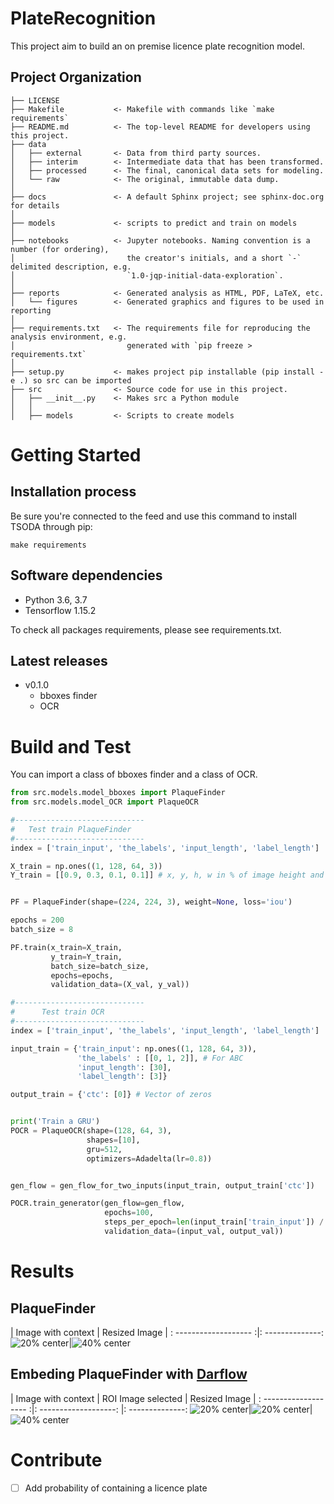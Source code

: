 PlateRecognition
==============================

This project aim to build an on premise licence plate recognition model.

Project Organization
------------

    ├── LICENSE
    ├── Makefile           <- Makefile with commands like `make requirements` 
    ├── README.md          <- The top-level README for developers using this project.
    ├── data
    │   ├── external       <- Data from third party sources.
    │   ├── interim        <- Intermediate data that has been transformed.
    │   ├── processed      <- The final, canonical data sets for modeling.
    │   └── raw            <- The original, immutable data dump.
    │
    ├── docs               <- A default Sphinx project; see sphinx-doc.org for details
    │
    ├── models             <- scripts to predict and train on models
    │
    ├── notebooks          <- Jupyter notebooks. Naming convention is a number (for ordering),
    │                         the creator's initials, and a short `-` delimited description, e.g.
    │                         `1.0-jqp-initial-data-exploration`.
    │
    ├── reports            <- Generated analysis as HTML, PDF, LaTeX, etc.
    │   └── figures        <- Generated graphics and figures to be used in reporting
    │
    ├── requirements.txt   <- The requirements file for reproducing the analysis environment, e.g.
    │                         generated with `pip freeze > requirements.txt`
    │
    ├── setup.py           <- makes project pip installable (pip install -e .) so src can be imported
    ├── src                <- Source code for use in this project.
    │   ├── __init__.py    <- Makes src a Python module
    │   │
    │   ├── models         <- Scripts to create models


# Getting Started

##	Installation process
Be sure you're connected to the feed and use this command to install TSODA through pip:

```
make requirements
```

##	Software dependencies

- Python 3.6, 3.7
- Tensorflow 1.15.2

To check all packages requirements, please see requirements.txt.

##	Latest releases
- v0.1.0 
    - bboxes finder
    - OCR

# Build and Test
You can import a class of bboxes finder and a class of OCR.
```Python
from src.models.model_bboxes import PlaqueFinder
from src.models.model_OCR import PlaqueOCR
```

```Python
#-----------------------------
#   Test train PlaqueFinder
#-----------------------------
index = ['train_input', 'the_labels', 'input_length', 'label_length']

X_train = np.ones((1, 128, 64, 3))
Y_train = [[0.9, 0.3, 0.1, 0.1]] # x, y, h, w in % of image height and width


PF = PlaqueFinder(shape=(224, 224, 3), weight=None, loss='iou')

epochs = 200
batch_size = 8

PF.train(x_train=X_train,
         y_train=Y_train,
         batch_size=batch_size,
         epochs=epochs,
         validation_data=(X_val, y_val))

#-----------------------------
#      Test train OCR
#-----------------------------
index = ['train_input', 'the_labels', 'input_length', 'label_length']

input_train = {'train_input': np.ones((1, 128, 64, 3)),
               'the_labels' : [[0, 1, 2]], # For ABC
               'input_length': [30],
               'label_length': [3]}

output_train = {'ctc': [0]} # Vector of zeros


print('Train a GRU')
POCR = PlaqueOCR(shape=(128, 64, 3),
                 shapes=[10],
                 gru=512,
                 optimizers=Adadelta(lr=0.8))


gen_flow = gen_flow_for_two_inputs(input_train, output_train['ctc'])

POCR.train_generator(gen_flow=gen_flow,
                     epochs=100,
                     steps_per_epoch=len(input_train['train_input']) / 32,
                     validation_data=(input_val, output_val))

```

# Results
## PlaqueFinder
| Image with context   |   Resized Image  |
: ------------------- :|: --------------: 
![20% center](reports/figures/XNR374_large.png)|![40% center](reports/figures/XNR374.png)

## Embeding PlaqueFinder with [Darflow](https://github.com/thtrieu/darkflow)
| Image with context   |   ROI Image selected  |   Resized Image  |
: ------------------- :|: -------------------: |: --------------: 
![20% center](reports/figures/PJB7392_large.png)|![20% center](reports/figures/PJB7392_resize.png)|![40% center](reports/figures/PJB7392.png)

# Contribute
- [ ] Add probability of containing a licence plate 
